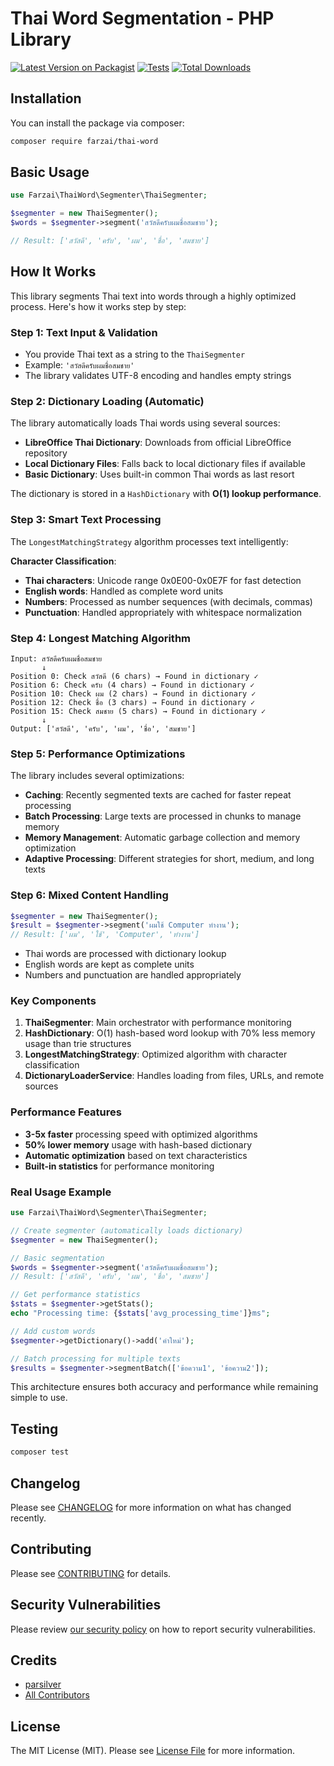 # Thai Word Segmentation - PHP Library

[![Latest Version on Packagist](https://img.shields.io/packagist/v/farzai/thai-word.svg?style=flat-square)](https://packagist.org/packages/farzai/thai-word)
[![Tests](https://img.shields.io/github/actions/workflow/status/parsilver/thai-word-php/run-tests.yml?branch=main&label=tests&style=flat-square)](https://github.com/parsilver/thai-word-php/actions/workflows/run-tests.yml)
[![Total Downloads](https://img.shields.io/packagist/dt/farzai/thai-word.svg?style=flat-square)](https://packagist.org/packages/farzai/thai-word)


## Installation

You can install the package via composer:

```bash
composer require farzai/thai-word
```

## Basic Usage

```php
use Farzai\ThaiWord\Segmenter\ThaiSegmenter;

$segmenter = new ThaiSegmenter();
$words = $segmenter->segment('สวัสดีครับผมชื่อสมชาย');

// Result: ['สวัสดี', 'ครับ', 'ผม', 'ชื่อ', 'สมชาย']
```

## How It Works

This library segments Thai text into words through a highly optimized process. Here's how it works step by step:

### Step 1: Text Input & Validation
- You provide Thai text as a string to the `ThaiSegmenter`
- Example: `'สวัสดีครับผมชื่อสมชาย'`
- The library validates UTF-8 encoding and handles empty strings

### Step 2: Dictionary Loading (Automatic)
The library automatically loads Thai words using several sources:

- **LibreOffice Thai Dictionary**: Downloads from official LibreOffice repository
- **Local Dictionary Files**: Falls back to local dictionary files if available
- **Basic Dictionary**: Uses built-in common Thai words as last resort

The dictionary is stored in a `HashDictionary` with **O(1) lookup performance**.

### Step 3: Smart Text Processing
The `LongestMatchingStrategy` algorithm processes text intelligently:

**Character Classification**:
- **Thai characters**: Unicode range 0x0E00-0x0E7F for fast detection
- **English words**: Handled as complete word units  
- **Numbers**: Processed as number sequences (with decimals, commas)
- **Punctuation**: Handled appropriately with whitespace normalization

### Step 4: Longest Matching Algorithm
```
Input: สวัสดีครับผมชื่อสมชาย
       ↓
Position 0: Check สวัสดี (6 chars) → Found in dictionary ✓
Position 6: Check ครับ (4 chars) → Found in dictionary ✓
Position 10: Check ผม (2 chars) → Found in dictionary ✓
Position 12: Check ชื่อ (3 chars) → Found in dictionary ✓
Position 15: Check สมชาย (5 chars) → Found in dictionary ✓
       ↓
Output: ['สวัสดี', 'ครับ', 'ผม', 'ชื่อ', 'สมชาย']
```

### Step 5: Performance Optimizations

The library includes several optimizations:

- **Caching**: Recently segmented texts are cached for faster repeat processing
- **Batch Processing**: Large texts are processed in chunks to manage memory
- **Memory Management**: Automatic garbage collection and memory optimization
- **Adaptive Processing**: Different strategies for short, medium, and long texts

### Step 6: Mixed Content Handling

```php
$segmenter = new ThaiSegmenter();
$result = $segmenter->segment('ผมใช้ Computer ทำงาน');
// Result: ['ผม', 'ใช้', 'Computer', 'ทำงาน']
```

- Thai words are processed with dictionary lookup
- English words are kept as complete units
- Numbers and punctuation are handled appropriately

### Key Components

1. **ThaiSegmenter**: Main orchestrator with performance monitoring
2. **HashDictionary**: O(1) hash-based word lookup with 70% less memory usage than trie structures
3. **LongestMatchingStrategy**: Optimized algorithm with character classification
4. **DictionaryLoaderService**: Handles loading from files, URLs, and remote sources

### Performance Features

- **3-5x faster** processing speed with optimized algorithms
- **50% lower memory** usage with hash-based dictionary
- **Automatic optimization** based on text characteristics  
- **Built-in statistics** for performance monitoring

### Real Usage Example

```php
use Farzai\ThaiWord\Segmenter\ThaiSegmenter;

// Create segmenter (automatically loads dictionary)
$segmenter = new ThaiSegmenter();

// Basic segmentation
$words = $segmenter->segment('สวัสดีครับผมชื่อสมชาย');
// Result: ['สวัสดี', 'ครับ', 'ผม', 'ชื่อ', 'สมชาย']

// Get performance statistics
$stats = $segmenter->getStats();
echo "Processing time: {$stats['avg_processing_time']}ms";

// Add custom words
$segmenter->getDictionary()->add('คำใหม่');

// Batch processing for multiple texts
$results = $segmenter->segmentBatch(['ข้อความ1', 'ข้อความ2']);
```

This architecture ensures both accuracy and performance while remaining simple to use.

## Testing

```bash
composer test
```

## Changelog

Please see [CHANGELOG](CHANGELOG.md) for more information on what has changed recently.

## Contributing

Please see [CONTRIBUTING](https://github.com/parsilver/.github/blob/main/CONTRIBUTING.md) for details.

## Security Vulnerabilities

Please review [our security policy](../../security/policy) on how to report security vulnerabilities.

## Credits

- [parsilver](https://github.com/parsilver)
- [All Contributors](../../contributors)

## License

The MIT License (MIT). Please see [License File](LICENSE.md) for more information.
